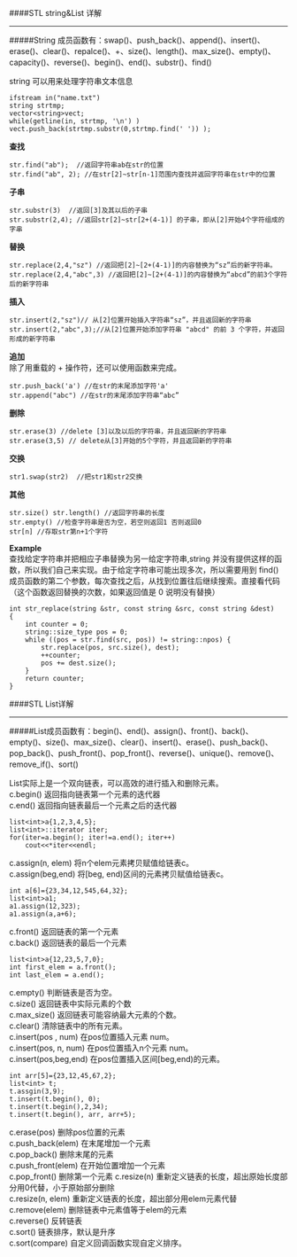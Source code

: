 ####STL string&List 详解

----------
#####String 成员函数有：swap()、push\_back()、append()、insert()、erase()、clear()、repalce()、+、size()、length()、max\_size()、empty()、capacity()、reverse()、begin()、end()、substr()、find()

string 可以用来处理字符串文本信息

	ifstream in("name.txt")
	string strtmp;
	vector<string>vect;
	while(getline(in, strtmp, '\n') )
	vect.push_back(strtmp.substr(0,strtmp.find(' ')) );
**查找**
  
	str.find("ab");  //返回字符串ab在str的位置  
	str.find("ab", 2); //在str[2]~str[n-1]范围内查找并返回字符串在str中的位置    

**子串**  

	str.substr(3)  //返回[3]及其以后的子串  
	str.substr(2,4); //返回str[2]~str[2+(4-1)] 的子串，即从[2]开始4个字符组成的字串  

**替换**  

	str.replace(2,4,"sz") //返回把[2]~[2+(4-1)]的内容替换为“sz”后的新字符串。  
	str.replace(2,4,"abc",3) //返回把[2]~[2+(4-1)]的内容替换为“abcd”的前3个字符后的新字符串  

**插入**  

	str.insert(2,"sz")// 从[2]位置开始插入字符串“sz”，并且返回新的字符串  
	str.insert(2,"abc",3);//从[2]位置开始添加字符串 "abcd" 的前 3 个字符，并返回形成的新字符串

**追加**  
除了用重载的 + 操作符，还可以使用函数来完成。
	
	str.push_back('a') //在str的末尾添加字符'a'
	str.append("abc") //在str的末尾添加字符串“abc”

**删除**  

	str.erase(3) //delete [3]以及以后的字符串，并且返回新的字符串  
	str.erase(3,5) // delete从[3]开始的5个字符，并且返回新的字符串

**交换**  

	str1.swap(str2)  //把str1和str2交换

**其他**  
	
	str.size() str.length() //返回字符串的长度
	str.empty() //检查字符串是否为空，若空则返回1 否则返回0
	str[n] //存取str第n+1个字符

**Example**  
查找给定字符串并把相应子串替换为另一给定字符串,string 并没有提供这样的函数，所以我们自己来实现。由于给定字符串可能出现多次，所以需要用到 find() 成员函数的第二个参数，每次查找之后，从找到位置往后继续搜索。直接看代码（这个函数返回替换的次数，如果返回值是 0 说明没有替换）

	int str_replace(string &str, const string &src, const string &dest)
	{
	    int counter = 0;
	    string::size_type pos = 0;
	    while ((pos = str.find(src, pos)) != string::npos) {
	        str.replace(pos, src.size(), dest);
	        ++counter;
	        pos += dest.size();
	    }
	    return counter;
	}
	




####STL List详解

----------
#####List成员函数有：begin()、end()、assign()、front()、back()、empty()、size()、max_size()、clear()、insert()、erase()、push\_back()、pop\_back()、push\_front()、pop\_front()、reverse()、unique()、remove()、remove\_if()、sort()

List实际上是一个双向链表，可以高效的进行插入和删除元素。  
c.begin()  返回指向链表第一个元素的迭代器  
c.end()    返回指向链表最后一个元素之后的迭代器  

	list<int>a{1,2,3,4,5};
	list<int>::iterator iter;
	for(iter=a.begin(); iter!=a.end(); iter++)
		cout<<*iter<<endl;
c.assign(n, elem) 将n个elem元素拷贝赋值给链表c。  
c.assign(beg,end) 将[beg, end)区间的元素拷贝赋值给链表c。  

	int a[6]={23,34,12,545,64,32};
	list<int>a1;
	a1.assign(12,323);
	a1.assign(a,a+6);
c.front() 返回链表的第一个元素   
c.back() 返回链表的最后一个元素  

	list<int>a{12,23,5,7,0};
	int first_elem = a.front();
	int last_elem = a.end();
c.empty() 判断链表是否为空。  
c.size() 返回链表中实际元素的个数  
c.max_size() 返回链表可能容纳最大元素的个数。  
c.clear()  清除链表中的所有元素。  
c.insert(pos , num)  在pos位置插入元素 num。  
c.insert(pos, n, num) 在pos位置插入n个元素 num。  
c.insert(pos,beg,end) 在pos位置插入区间[beg,end)的元素。  

	int arr[5]={23,12,45,67,2};
	list<int> t;
	t.assgin(3,9);
	t.insert(t.begin(), 0);
	t.insert(t.begin(),2,34);
	t.insert(t.begin(), arr, arr+5);
c.erase(pos)  删除pos位置的元素  
c.push\_back(elem) 在末尾增加一个元素  
c.pop\_back()  删除末尾的元素  
c.push\_front(elem) 在开始位置增加一个元素  
c.pop\_front()  删除第一个元素
c.resize(n)  重新定义链表的长度，超出原始长度部分用0代替，小于原始部分删除  
c.resize(n, elem) 重新定义链表的长度，超出部分用elem元素代替  
c.remove(elem)  删除链表中元素值等于elem的元素  
c.reverse()  反转链表  
c.sort()  链表排序，默认是升序  
c.sort(compare)  自定义回调函数实现自定义排序。
